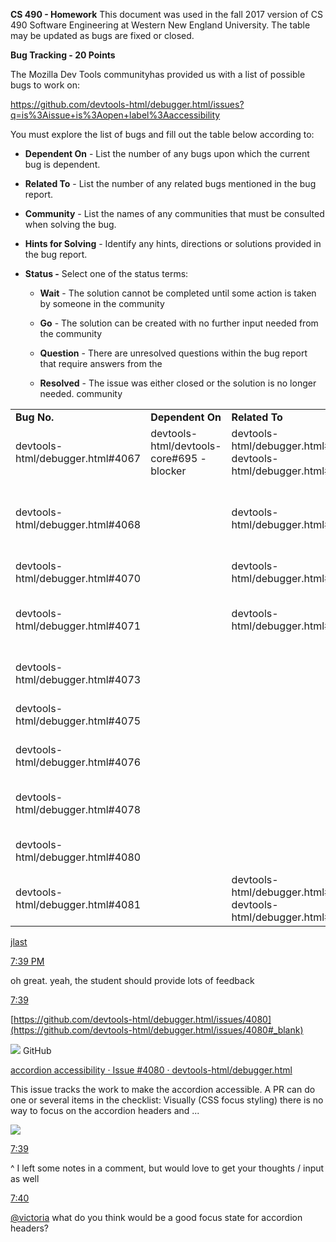 **CS 490 - Homework**
This document was used in the fall 2017 version of CS 490 Software Engineering at Western New England University. The table may be updated as bugs are fixed or closed. 

**Bug Tracking - 20 Points**

The Mozilla Dev Tools communityhas provided us with a list of possible bugs to work on:

https://github.com/devtools-html/debugger.html/issues?q=is%3Aissue+is%3Aopen+label%3Aaccessibility

You must explore the list of bugs and fill out the table below according
to:

  - **Dependent On** - List the number of any bugs upon which the
    current bug is dependent.

  - **Related To** - List the number of any related bugs mentioned in
    the bug report.

  - **Community** - List the names of any communities that must be
    consulted when solving the bug.

  - **Hints for Solving** - Identify any hints, directions or solutions
    provided in the bug report.

  - **Status -** Select one of the status terms:
    
      - **Wait** - The solution cannot be completed until some action is
        taken by someone in the community
    
      - **Go** - The solution can be created with no further input
        needed from the community
    
      - **Question** - There are unresolved questions within the bug
        report that require answers from the
        
      - **Resolved** - The issue was either closed or the solution is no longer needed.
community

|              |                                            |                |                             |                                                                                                          |            |
| ------------ | ------------------------------------------ | -------------- | --------------------------- | -------------------------------------------------------------------------------------------------------- | ---------- |
| **Bug No.** | **Dependent On**                           | **Related To** | **Community**               | **Hints for Solving**                                                                                    | **Status** |
| devtools-html/debugger.html#4067         | devtools-html/devtools-core#695 - blocker | devtools-html/debugger.html#4081, devtools-html/debugger.html#4068     |                             | Solution might be in m-c. Jason indicated he would update #695 soon.                                    | Resolved       |
| devtools-html/debugger.html#4068         |                                            | devtools-html/debugger.html#4081           |                             | Same solution as for #4067. Requires updating to latest devtools-core tree component. See comment on devtools-html/debugger.html#4067 | Resolved       |
| devtools-html/debugger.html#4070         |                                            | devtools-html/debugger.html#4071           |                             | Example code provided                                                                                    | Berea students claimed.        |
| devtools-html/debugger.html#4071         |                                            | devtools-html/debugger.html#4070           |                             | Example code provided                                                                                    | Berea students claimed. Likley merged with devtools-html/debugger.html#5285. (Don't work on)        |
| devtools-html/debugger.html#4073         |                                            |                |                             | Explanation of solution provided by Garbee. Sample code provided.                                        | Go         |
| devtools-html/debugger.html#4075         |                                            |                |                             | Explanation of solution provided by Garbee. Sample code provided.                                        | Go , Berea students have made some progress on this. Still "Go".  |
| devtools-html/debugger.html#4076         |                                            |                | Chrome DevTools, Edge teams |                                                                                                          | Wait       |
| devtools-html/debugger.html#4078         |                                            |                | Designer                    | Is implementing the "focus ring" a short term solution? Sample code provided.                            | Resolved  |
| devtools-html/debugger.html#4080         |                                            |                |                             | Sample code provided. Some question as to what terms mean.                                               | Question   |
| devtools-html/debugger.html#4081         |                                            | devtools-html/debugger.html#4067, devtools-html/debugger.html#4068     |                             | One comment suggested closing the bug.                                                                   | Wait       |

[jlast](https://devtools-html.slack.com/team/U3UH6CSLR#_blank)

[7:39
PM](https://devtools-html.slack.com/archives/C3VTFTCBY/p1505777957000083#_blank)

oh great. yeah, the student should provide lots of
feedback

[7:39](https://devtools-html.slack.com/archives/C3VTFTCBY/p1505777959000106#_blank)

[https://github.com/devtools-html/debugger.html/issues/4080](https://github.com/devtools-html/debugger.html/issues/4080#_blank)

![](media/image1.png) GitHub

[accordion accessibility · Issue \#4080 ·
devtools-html/debugger.html](https://github.com/devtools-html/debugger.html/issues/4080#_blank)

This issue tracks the work to make the accordion accessible. A PR can do
one or several items in the checklist: Visually (CSS focus styling)
there is no way to focus on the accordion headers and
...

![](media/image2.png)

[7:39](https://devtools-html.slack.com/archives/C3VTFTCBY/p1505777988000176#_blank)

^ I left some notes in a comment, but would love to get your thoughts /
input as
well

[7:40](https://devtools-html.slack.com/archives/C3VTFTCBY/p1505778010000195#_blank)

[@victoria](https://devtools-html.slack.com/team/U5E02H0AH#_blank) what
do you think would be a good focus state for accordion headers?
